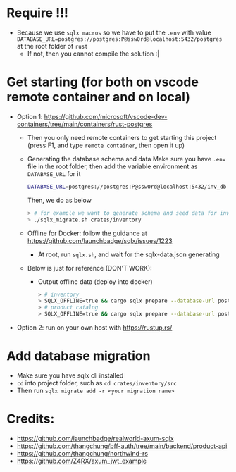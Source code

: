 # Require !!!
- Because we use `sqlx macros` so we have to put the `.env` with value `DATABASE_URL=postgres://postgres:P@ssw0rd@localhost:5432/postgres` at the root folder of `rust`
  - If not, then you cannot compile the solution :|

# Get starting (for both on vscode remote container and on local)

- Option 1: https://github.com/microsoft/vscode-dev-containers/tree/main/containers/rust-postgres
  - Then you only need remote containers to get starting this project (press F1, and type `remote container`, then open it up)
  - Generating the database schema and data
    Make sure you have `.env` file in the root folder, then add the variable environment as `DATABASE_URL` for it

    ```bash
    DATABASE_URL=postgres://postgres:P@ssw0rd@localhost:5432/inv_db <= the inv_db is the database you want to create it
    ``` 
    Then, we do as below
    ```bash
    > # for example we want to generate schema and seed data for inventory
    > ./sqlx_migrate.sh crates/inventory
    ```
  - Offline for Docker: follow the guidance at https://github.com/launchbadge/sqlx/issues/1223
    - At root, run `sqlx.sh`, and wait for the sqlx-data.json generating
  - Below is just for reference (DON'T WORK):
    - Output offline data (deploy into docker)
      ```bash
      > # inventory
      > SQLX_OFFLINE=true && cargo sqlx prepare --database-url postgres://postgres:P@ssw0rd@127.0.0.1:5432/inv_db -- --bin inventory_api
      > # product catalog
      > SQLX_OFFLINE=true && cargo sqlx prepare --database-url postgres://postgres:P@ssw0rd@127.0.0.1:5432/postgres -- --bin product_catalog_api
      ```
- Option 2: run on your own host with https://rustup.rs/

# Add database migration

- Make sure you have sqlx cli installed
- `cd` into project folder, such as `cd crates/inventory/src`
- Then run `sqlx migrate add -r <your migration name>`

# Credits:
- https://github.com/launchbadge/realworld-axum-sqlx
- https://github.com/thangchung/bff-auth/tree/main/backend/product-api
- https://github.com/thangchung/northwind-rs
- https://github.com/Z4RX/axum_jwt_example